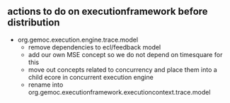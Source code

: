 ## actions to do on executionframework before distribution

* org.gemoc.execution.engine.trace.model
  * remove dependencies to ecl/feedback model
  * add our own MSE concept so we do not depend on timesquare for this
  * move out concepts related to concurrency and place them into a child ecore in concurrent execution engine
  * rename into org.gemoc.executionframework.executioncontext.trace.model
